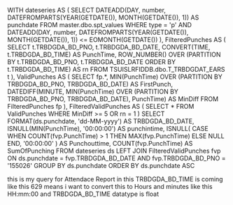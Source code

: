  WITH dateseries AS ( SELECT DATEADD(DAY, number, DATEFROMPARTS(YEAR(GETDATE()), 
 MONTH(GETDATE()), 1)) AS punchdate 
FROM master.dbo.spt_values WHERE type = 'p' AND DATEADD(DAY, number, 
DATEFROMPARTS(YEAR(GETDATE()), MONTH(GETDATE()), 1))
<= EOMONTH(GETDATE()) ), FilteredPunches AS ( SELECT t.TRBDGDA_BD_PNO, t.TRBDGDA_BD_DATE, 
CONVERT(TIME, t.TRBDGDA_BD_TIME) AS PunchTime,
ROW_NUMBER() OVER (PARTITION BY t.TRBDGDA_BD_PNO, t.TRBDGDA_BD_DATE 
ORDER BY t.TRBDGDA_BD_TIME) 
AS rn FROM TSUISLRFIDDB.dbo.T_TRBDGDAT_EARS t ), 
ValidPunches AS ( SELECT fp.*, MIN(PunchTime) 
OVER (PARTITION BY TRBDGDA_BD_PNO, TRBDGDA_BD_DATE) AS FirstPunch, 
DATEDIFF(MINUTE, MIN(PunchTime) OVER (PARTITION BY
TRBDGDA_BD_PNO, TRBDGDA_BD_DATE), PunchTime) AS MinDiff FROM FilteredPunches fp ),
FilteredValidPunches AS
( SELECT * FROM ValidPunches WHERE MinDiff >= 5 OR rn = 1 ) 
SELECT FORMAT(ds.punchdate, 'dd-MM-yyyy') 
AS TRBDGDA_BD_DATE, ISNULL(MIN(PunchTime), '00:00:00') AS punchintime, 
ISNULL( CASE WHEN COUNT(fvp.PunchTime) > 1
THEN MAX(fvp.PunchTime) ELSE NULL END, '00:00:00' ) AS Punchouttime, 
COUNT(fvp.PunchTime) AS SumOfPunching FROM 
dateseries ds LEFT JOIN FilteredValidPunches fvp 
ON ds.punchdate = fvp.TRBDGDA_BD_DATE AND 
fvp.TRBDGDA_BD_PNO = '155026' GROUP BY ds.punchdate
ORDER BY ds.punchdate ASC


this is my query for Attendace Report in this TRBDGDA_BD_TIME is coming like this 629 means i want to convert this to Hours and minutes like this HH:mm:00 and TRBDGDA_BD_TIME datatype is float

